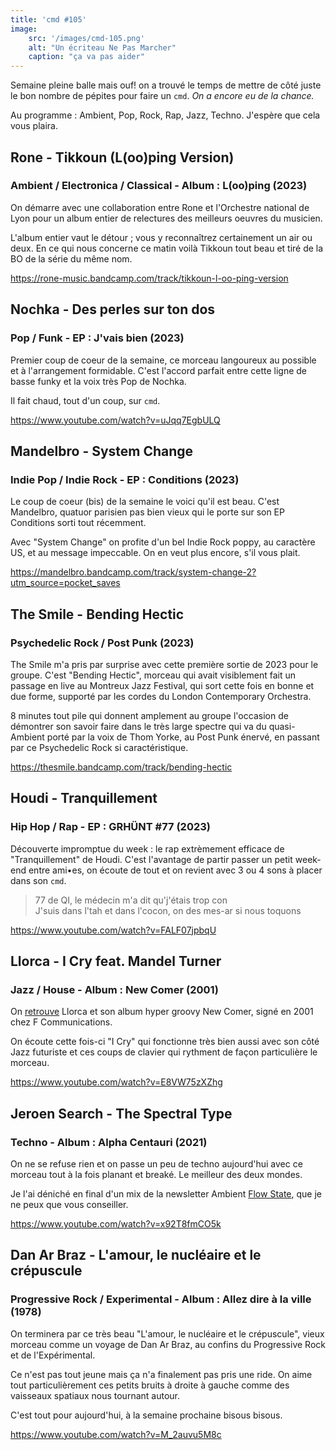 ```yaml
---
title: 'cmd #105'
image:
    src: '/images/cmd-105.png'
    alt: "Un écriteau Ne Pas Marcher"
    caption: "ça va pas aider"
---
```


Semaine pleine balle mais ouf! on a trouvé le temps de mettre de côté juste le bon nombre de pépites pour faire un `cmd`. _On a encore eu de la chance._

Au programme : Ambient, Pop, Rock, Rap, Jazz, Techno. J'espère que cela vous plaira.



## Rone - Tikkoun (L​(​oo​)​ping Version)

### Ambient / Electronica / Classical - Album : L​(​oo​)​ping (2023)

On démarre avec une collaboration entre Rone et l'Orchestre national de Lyon pour un album entier de relectures des meilleurs oeuvres du musicien. 

L'album entier vaut le détour ; vous y reconnaîtrez certainement un air ou deux. En ce qui nous concerne ce matin voilà Tikkoun tout beau et tiré de la BO de la série du même nom. 

https://rone-music.bandcamp.com/track/tikkoun-l-oo-ping-version



## Nochka - Des perles sur ton dos

### Pop / Funk - EP : J'vais bien (2023)

Premier coup de coeur de la semaine, ce morceau langoureux au possible et à l'arrangement formidable. C'est l'accord parfait entre cette ligne de basse funky et la voix très Pop de Nochka.

Il fait chaud, tout d'un coup, sur `cmd`.

https://www.youtube.com/watch?v=uJqq7EgbULQ




## Mandelbro - System Change

### Indie Pop / Indie Rock - EP : Conditions (2023)

Le coup de coeur (bis) de la semaine le voici qu'il est beau. C'est Mandelbro, quatuor parisien pas bien vieux qui le porte sur son EP Conditions sorti tout récemment.

Avec "System Change" on profite d'un bel Indie Rock poppy, au caractère US, et au message impeccable. On en veut plus encore, s'il vous plait. 

https://mandelbro.bandcamp.com/track/system-change-2?utm_source=pocket_saves



## The Smile - Bending Hectic

### Psychedelic Rock / Post Punk (2023)

The Smile m'a pris par surprise avec cette première sortie de 2023 pour le groupe. C'est "Bending Hectic", morceau qui avait visiblement fait un passage en live au Montreux Jazz Festival, qui sort cette fois en bonne et due forme, supporté par les cordes du London Contemporary Orchestra.

8 minutes tout pile qui donnent amplement au groupe l'occasion de démontrer son savoir faire dans le très large spectre qui va du quasi-Ambient porté par la voix de Thom Yorke, au Post Punk énervé, en passant par ce Psychedelic Rock si caractéristique.

https://thesmile.bandcamp.com/track/bending-hectic



## Houdi - Tranquillement

### Hip Hop / Rap - EP : GRHÜNT #77 (2023)

Découverte impromptue du week : le rap extrèmement efficace de "Tranquillement" de Houdi. C'est l'avantage de partir passer un petit week-end entre ami•es, on écoute de tout et on revient avec 3 ou 4 sons à placer dans son `cmd`.

>77 de QI, le médecin m'a dit qu'j'étais trop con<br />
>J'suis dans l'tah et dans l'cocon, on des mes-ar si nous toquons<br/>


https://www.youtube.com/watch?v=FALF07jpbqU



## Llorca - I Cry feat. Mandel Turner

### Jazz / House - Album : New Comer (2001)

On [retrouve](https://cmd.wuips.com/post/2023-01-12-cmd-82) Llorca et son album hyper groovy New Comer, signé en 2001 chez F Communications. 

On écoute cette fois-ci "I Cry" qui fonctionne très bien aussi avec son côté Jazz futuriste et ces coups de clavier qui rythment de façon particulière le morceau.

https://www.youtube.com/watch?v=E8VW75zXZhg



## Jeroen Search - The Spectral Type

### Techno - Album : Alpha Centauri (2021)

On ne se refuse rien et on passe un peu de techno aujourd'hui avec ce morceau tout à la fois planant et breaké. Le meilleur des deux mondes.

Je l'ai déniché en final d'un mix de la newsletter Ambient [Flow State](https://www.flowstate.fm/), que je ne peux que vous conseiller.

https://www.youtube.com/watch?v=x92T8fmCO5k



## Dan Ar Braz - L'amour, le nucléaire et le crépuscule

### Progressive Rock / Experimental - Album : Allez dire à la ville (1978)

On terminera par ce très beau "L'amour, le nucléaire et le crépuscule", vieux morceau comme un voyage de Dan Ar Braz, au confins du Progressive Rock et de l'Expérimental. 

Ce n'est pas tout jeune mais ça n'a finalement pas pris une ride. On aime tout particulièrement ces petits bruits à droite à gauche comme des vaisseaux spatiaux nous tournant autour.

C'est tout pour aujourd'hui, à la semaine prochaine bisous bisous.

https://www.youtube.com/watch?v=M_2auvu5M8c

